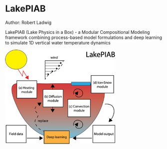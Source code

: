 # LakePIAB
Author: Robert Ladwig

LakePIAB (Lake Physics in a Box) - a Modular Compositional Modeling framework combining process-based model formulations and deep learning to simulate 1D vertical water temperature dynamics

<a href="url"><img src="logo.png" width=70% height=70% ></a>
